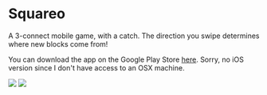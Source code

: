 # Squareo
A 3-connect mobile game, with a catch. The direction you swipe determines where new blocks come from!

You can download the app on the Google Play Store [here](https://play.google.com/store/apps/details?id=com.Sprunth.Squareo).
Sorry, no iOS version since I don't have access to an OSX machine.

![](https://lh6.ggpht.com/2ndVkgtK4wePBKzrwCwvwJHAxPx-xkadZerf-kQrnuTLEGXZmSIqC8Sswi35Zbc-jvfw=w300)
![](https://lh5.ggpht.com/W4JmWubspWtuILuNCCtvFZNwWxabWcqBeHoIme6xyqwvLTmN_WbUtTKbYkXY2oz_bRw=h900-rw)
